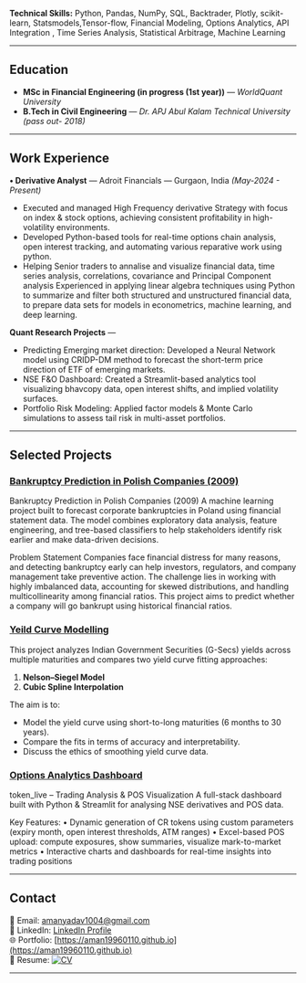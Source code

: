 

**Technical Skills:** Python, Pandas, NumPy, SQL, Backtrader, Plotly, scikit-learn, Statsmodels,Tensor-flow, Financial Modeling, Options Analytics, API Integration , Time Series Analysis, Statistical Arbitrage, Machine Learning

---

## Education
- **MSc in Financial Engineering (in progress (1st year))** — *WorldQuant University*  
- **B.Tech in Civil Engineering** — *Dr. APJ Abul Kalam Technical University (pass out- 2018)*

---

## Work Experience

**•	Derivative Analyst** — Adroit Financials — Gurgaon, India *(May-2024 - Present)*  
- Executed and managed High Frequency derivative Strategy with focus on index & stock options, achieving consistent profitability in high-volatility environments.
- Developed Python-based tools for real-time options chain analysis, open interest tracking, and automating various reparative work using python.
- Helping Senior traders to annalise and visualize financial data, time series analysis, correlations, covariance and Principal Component analysis 
Experienced in applying linear algebra techniques using Python to summarize and filter both structured and unstructured financial data, to prepare data sets for models in econometrics, machine learning, and deep learning.


**Quant Research Projects** —  
- Predicting Emerging market direction: Developed a Neural Network model using CRIDP-DM method to forecast the short-term price direction of ETF of emerging markets.
- NSE F&O Dashboard: Created a Streamlit-based analytics tool visualizing bhavcopy data, open interest shifts, and implied volatility surfaces.
- Portfolio Risk Modeling: Applied factor models & Monte Carlo simulations to assess tail risk in multi-asset portfolios.

---

## Selected Projects

### [Bankruptcy Prediction in Polish Companies (2009)](https://github.com/Aman19960110/bankruptcy_2009-prediction-poland)
Bankruptcy Prediction in Polish Companies (2009)
A machine learning project built to forecast corporate bankruptcies in Poland using financial statement data. The model combines exploratory data analysis, feature engineering, and tree-based classifiers to help stakeholders identify risk earlier and make data-driven decisions.

Problem Statement
Companies face financial distress for many reasons, and detecting bankruptcy early can help investors, regulators, and company management take preventive action. The challenge lies in working with highly imbalanced data, accounting for skewed distributions, and handling multicollinearity among financial ratios. This project aims to predict whether a company will go bankrupt using historical financial ratios.

### [Yeild Curve Modelling](https://github.com/Aman19960110/yeild_curve_modeling)
This project analyzes Indian Government Securities (G-Secs) yields across multiple maturities and compares two yield curve fitting approaches:
1. **Nelson–Siegel Model**
2. **Cubic Spline Interpolation**

The aim is to:
- Model the yield curve using short-to-long maturities (6 months to 30 years).
- Compare the fits in terms of accuracy and interpretability.
- Discuss the ethics of smoothing yield curve data.

### **[Options Analytics Dashboard](https://crtoken.streamlit.app/)**
token_live – Trading Analysis & POS Visualization
A full-stack dashboard built with Python & Streamlit for analysing NSE derivatives and POS data.

Key Features:
• Dynamic generation of CR tokens using custom parameters (expiry month, open interest thresholds, ATM ranges)
• Excel-based POS upload: compute exposures, show summaries, visualize mark-to-market metrics
• Interactive charts and dashboards for real-time insights into trading positions


---

## Contact
📧 Email: amanyadav1004@gmail.com  
🔗 LinkedIn: [LinkedIn Profile](https://linkedin.com/in/aman-yadav-10a549149)  
🌐 Portfolio: [https://aman19960110.github.io](https://aman19960110.github.io)  
📝 Resume: [![CV](https://img.shields.io/badge/CV-Download-blue)](assets/Quant_Researcher_Resume.pdf)


---
